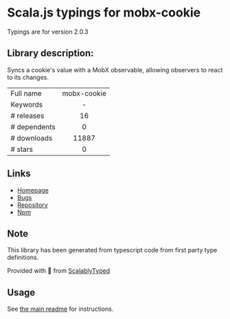 
# Scala.js typings for mobx-cookie

Typings are for version 2.0.3

## Library description:
Syncs a cookie's value with a MobX observable, allowing observers to react to its changes.

|                    |                 |
| ------------------ | :-------------: |
| Full name          | mobx-cookie |
| Keywords           | - |
| # releases         | 16 |
| # dependents       | 0 |
| # downloads        | 11887 |
| # stars            | 0 |

## Links
- [Homepage](https://github.com/will-stone/mobx-cookie#readme)
- [Bugs](https://github.com/will-stone/mobx-cookie/issues)
- [Repository](https://github.com/will-stone/mobx-cookie)
- [Npm](https://www.npmjs.com/package/mobx-cookie)
    


## Note
This library has been generated from typescript code from first party type definitions.

Provided with :purple_heart: from [ScalablyTyped](https://github.com/oyvindberg/ScalablyTyped)

## Usage
See [the main readme](../../readme.md) for instructions.


